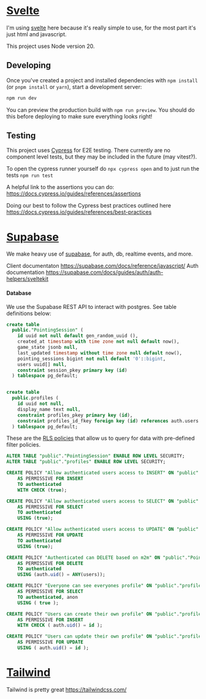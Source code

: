 # [Svelte](https://svelte.dev/)

I'm using [svelte](https://svelte.dev/) here because it's really simple to use, for the most part it's just html and javascript.

This project uses Node version 20.


## Developing

Once you've created a project and installed dependencies with `npm install` (or `pnpm install` or `yarn`), start a development server:

```bash
npm run dev
```

You can preview the production build with `npm run preview`. You should do this before deploying to make sure everything looks right!

## Testing

This project uses [Cypress](https://cypress.io) for E2E testing. There currently are no component level tests, but they may be included in the future (may vitest?).

To open the cypress runner yourself do `npx cypress open` and to just run the tests `npm run test`

A helpful link to the assertions you can do: https://docs.cypress.io/guides/references/assertions

Doing our best to follow the Cypress best practices outlined here https://docs.cypress.io/guides/references/best-practices

# [Supabase](https://supabase.com/)

We make heavy use of [supabase](https://supabase.com/), for auth, db, realtime events, and more.

Client documentaton https://supabase.com/docs/reference/javascript/
Auth documentation https://supabase.com/docs/guides/auth/auth-helpers/sveltekit

#### Database

We use the Supabase REST API to interact with postgres. See table definitions below:

```sql
create table
  public."PointingSession" (
    id uuid not null default gen_random_uuid (),
    created_at timestamp with time zone not null default now(),
    game_state jsonb null,
    last_updated timestamp without time zone null default now(),
    pointing_sessions bigint not null default '0'::bigint,
    users uuid[] null,
    constraint session_pkey primary key (id)
  ) tablespace pg_default;


create table
  public.profiles (
    id uuid not null,
    display_name text null,
    constraint profiles_pkey primary key (id),
    constraint profiles_id_fkey foreign key (id) references auth.users (id) on delete cascade
  ) tablespace pg_default;
```

These are the [RLS policies](https://supabase.com/docs/guides/auth/row-level-security) that allow us to query for data with pre-defined filter policies.

```sql
ALTER TABLE "public"."PointingSession" ENABLE ROW LEVEL SECURITY;
ALTER TABLE "public"."profiles" ENABLE ROW LEVEL SECURITY;

CREATE POLICY "Allow authenticated users access to INSERT" ON "public"."PointingSession"
    AS PERMISSIVE FOR INSERT
    TO authenticated
    WITH CHECK (true);

CREATE POLICY "Allow authenticated users access to SELECT" ON "public"."PointingSession"
    AS PERMISSIVE FOR SELECT
    TO authenticated
    USING (true);

CREATE POLICY "Allow authenticated users access to UPDATE" ON "public"."PointingSession"
    AS PERMISSIVE FOR UPDATE
    TO authenticated
    USING (true);

CREATE POLICY "Authenticated can DELETE based on m2m" ON "public"."PointingSession"
    AS PERMISSIVE FOR DELETE
    TO authenticated
    USING (auth.uid() = ANY(users));

CREATE POLICY "Everyone can see everyones profile" ON "public"."profiles"
    AS PERMISSIVE FOR SELECT
    TO authenticated, anon
    USING ( true );

CREATE POLICY "Users can create their own profile" ON "public"."profiles"
    AS PERMISSIVE FOR INSERT
    WITH CHECK ( auth.uid() = id );

CREATE POLICY "Users can update their own profile" ON "public"."profiles"
    AS PERMISSIVE FOR UPDATE
    USING ( auth.uid() = id );
```


# [Tailwind](https://tailwindcss.com/)

Tailwind is pretty great https://tailwindcss.com/
